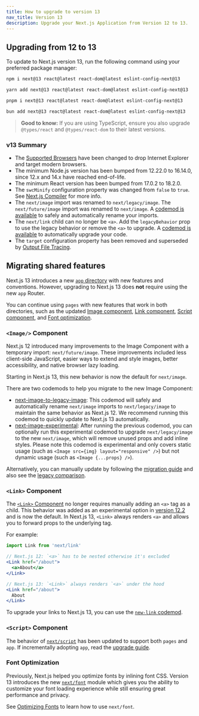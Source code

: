 ```yaml
---
title: How to upgrade to version 13
nav_title: Version 13
description: Upgrade your Next.js Application from Version 12 to 13.
---
```


## Upgrading from 12 to 13

To update to Next.js version 13, run the following command using your preferred package manager:

```bash
npm i next@13 react@latest react-dom@latest eslint-config-next@13
```

```bash
yarn add next@13 react@latest react-dom@latest eslint-config-next@13
```

```bash
pnpm i next@13 react@latest react-dom@latest eslint-config-next@13
```

```bash
bun add next@13 react@latest react-dom@latest eslint-config-next@13
```

> **Good to know:** If you are using TypeScript, ensure you also upgrade `@types/react` and `@types/react-dom` to their latest versions.

### v13 Summary

- The [Supported Browsers](/nextjs-cn/architecture/supported-browsers) have been changed to drop Internet Explorer and target modern browsers.
- The minimum Node.js version has been bumped from 12.22.0 to 16.14.0, since 12.x and 14.x have reached end-of-life.
- The minimum React version has been bumped from 17.0.2 to 18.2.0.
- The `swcMinify` configuration property was changed from `false` to `true`. See [Next.js Compiler](/nextjs-cn/architecture/nextjs-compiler) for more info.
- The `next/image` import was renamed to `next/legacy/image`. The `next/future/image` import was renamed to `next/image`. A [codemod is available](#next-image-to-legacy-image) to safely and automatically rename your imports.
- The `next/link` child can no longer be `<a>`. Add the `legacyBehavior` prop to use the legacy behavior or remove the `<a>` to upgrade. A [codemod is available](#new-link) to automatically upgrade your code.
- The `target` configuration property has been removed and superseded by [Output File Tracing](/nextjs-cn/pages/api-reference/config/next-config-js/output).

## Migrating shared features

Next.js 13 introduces a new [`app` directory](/nextjs-cn/app/building-your-application/routing/index) with new features and conventions. However, upgrading to Next.js 13 does **not** require using the new `app` Router.

You can continue using `pages` with new features that work in both directories, such as the updated [Image component](#image-component), [Link component](#link-component), [Script component](#script-component), and [Font optimization](#font-optimization).

### `<Image/>` Component

Next.js 12 introduced many improvements to the Image Component with a temporary import: `next/future/image`. These improvements included less client-side JavaScript, easier ways to extend and style images, better accessibility, and native browser lazy loading.

Starting in Next.js 13, this new behavior is now the default for `next/image`.

There are two codemods to help you migrate to the new Image Component:

- [next-image-to-legacy-image](#next-image-to-legacy-image): This codemod will safely and automatically rename `next/image` imports to `next/legacy/image` to maintain the same behavior as Next.js 12. We recommend running this codemod to quickly update to Next.js 13 automatically.
- [next-image-experimental](#next-image-experimental): After running the previous codemod, you can optionally run this experimental codemod to upgrade `next/legacy/image` to the new `next/image`, which will remove unused props and add inline styles. Please note this codemod is experimental and only covers static usage (such as `<Image src={img} layout="responsive" />`) but not dynamic usage (such as `<Image {...props} />`).

Alternatively, you can manually update by following the [migration guide](#next-image-experimental) and also see the [legacy comparison](/nextjs-cn/pages/api-reference/components/image-legacy#comparison).

### `<Link>` Component

The [`<Link>` Component](/nextjs-cn/pages/api-reference/components/link) no longer requires manually adding an `<a>` tag as a child. This behavior was added as an experimental option in [version 12.2](https://nextjs.org/blog/next-2) and is now the default. In Next.js 13, `<Link>` always renders `<a>` and allows you to forward props to the underlying tag.

For example:

```jsx
import Link from 'next/link'

// Next.js 12: `<a>` has to be nested otherwise it's excluded
<Link href="/about">
  <a>About</a>
</Link>

// Next.js 13: `<Link>` always renders `<a>` under the hood
<Link href="/about">
  About
</Link>
```

To upgrade your links to Next.js 13, you can use the [`new-link` codemod](#new-link).

### `<Script>` Component

The behavior of [`next/script`](/nextjs-cn/pages/api-reference/components/script) has been updated to support both `pages` and `app`. If incrementally adopting `app`, read the [upgrade guide]().

### Font Optimization

Previously, Next.js helped you optimize fonts by inlining font CSS. Version 13 introduces the new [`next/font`](/nextjs-cn/pages/api-reference/components/font) module which gives you the ability to customize your font loading experience while still ensuring great performance and privacy.

See [Optimizing Fonts](/nextjs-cn/pages/api-reference/components/font) to learn how to use `next/font`.
